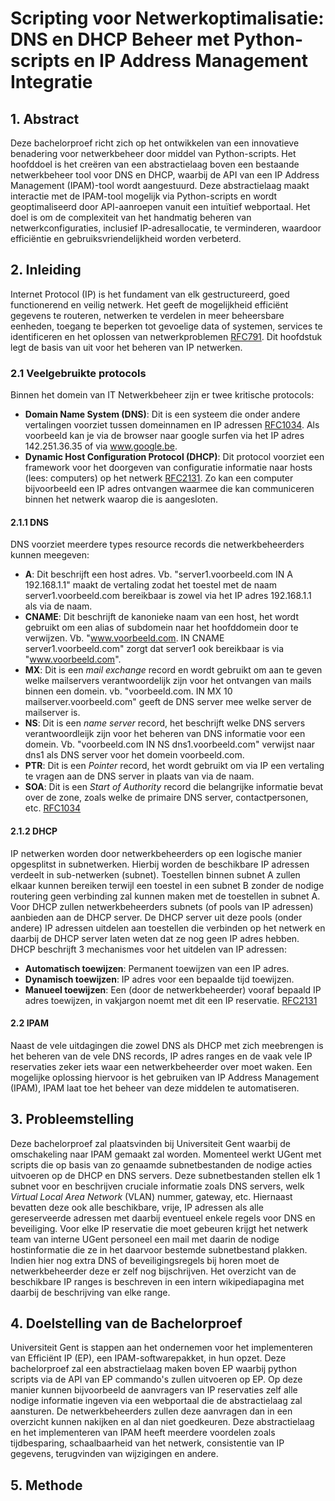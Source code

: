 # Scripting voor Netwerkoptimalisatie: DNS en DHCP Beheer met Python-scripts en IP Address Management Integratie

## 1. Abstract
Deze bachelorproef richt zich op het ontwikkelen van een innovatieve benadering voor netwerkbeheer door middel van Python-scripts. 
Het hoofddoel is het creëren van een abstractielaag boven een bestaande netwerkbeheer tool voor DNS en DHCP, 
waarbij de API van een IP Address Management (IPAM)-tool wordt aangestuurd. 
Deze abstractielaag maakt interactie met de IPAM-tool mogelijk via Python-scripts en wordt geoptimaliseerd door API-aanroepen vanuit een intuïtief webportaal. 
Het doel is om de complexiteit van het handmatig beheren van netwerkconfiguraties, inclusief IP-adresallocatie, te verminderen, waardoor efficiëntie en gebruiksvriendelijkheid worden verbeterd.

## 2. Inleiding
Internet Protocol (IP) is het fundament van elk gestructureerd, goed functionerend en veilig netwerk. Het geeft de mogelijkheid efficiënt gegevens te routeren, netwerken te verdelen in meer beheersbare eenheden, toegang te beperken tot gevoelige data of systemen, services te identificeren en het oplossen van netwerkproblemen [RFC791](https://www.rfc-editor.org/rfc/rfc791). Dit hoofdstuk legt de basis van uit voor het beheren van IP netwerken.

### 2.1 Veelgebruikte protocols
Binnen het domein van IT Netwerkbeheer zijn er twee kritische protocols: 
- **Domain Name System (DNS)**: Dit is een systeem die onder andere vertalingen voorziet tussen domeinnamen en IP adressen [RFC1034](https://www.rfc-editor.org/rfc/rfc1034). Als voorbeeld kan je via de browser naar google surfen via het IP adres 142.251.36.35 of via www.google.be. 
- **Dynamic Host Configuration Protocol (DHCP)**: Dit protocol voorziet een framework voor het doorgeven van configuratie informatie naar hosts (lees: computers) op het netwerk [RFC2131](https://datatracker.ietf.org/doc/html/rfc2131). Zo kan een computer bijvoorbeeld een IP adres ontvangen waarmee die kan communiceren binnen het netwerk waarop die is aangesloten.

#### 2.1.1 DNS
DNS voorziet meerdere types resource records die netwerkbeheerders kunnen meegeven:
  - **A**: Dit beschrijft een host adres. Vb. "server1.voorbeeld.com IN A 192.168.1.1" maakt de vertaling zodat het toestel met de naam server1.voorbeeld.com bereikbaar is zowel via het IP adres 192.168.1.1 als via de naam.
  - **CNAME**: Dit beschrijft de kanonieke naam van een host, het wordt gebruikt om een alias of subdomein naar het hoofddomein door te verwijzen. Vb. "www.voorbeeld.com. IN CNAME server1.voorbeeld.com" zorgt dat server1 ook bereikbaar is via "www.voorbeeld.com".
  - **MX**: Dit is een *mail exchange* record en wordt gebruikt om aan te geven welke mailservers verantwoordelijk zijn voor het ontvangen van mails binnen een domein. vb. "voorbeeld.com. IN MX 10 mailserver.voorbeeld.com" geeft de DNS server mee welke server de mailserver is.
  - **NS**: Dit is een *name server* record, het beschrijft welke DNS servers verantwoordleijk zijn voor het beheren van DNS informatie voor een domein. Vb. "voorbeeld.com IN NS dns1.voorbeeld.com" verwijst naar dns1 als DNS server voor het domein voorbeeld.com.
  - **PTR**: Dit is een *Pointer* record, het wordt gebruikt om via IP een vertaling te vragen aan de DNS server in plaats van via de naam.
  - **SOA**: Dit is een *Start of Authority* record die belangrijke informatie bevat over de zone, zoals welke de primaire DNS server, contactpersonen, etc.
[RFC1034](https://www.rfc-editor.org/rfc/rfc1034)

#### 2.1.2 DHCP
IP netwerken worden door netwerkbeheerders op een logische manier opgesplitst in subnetwerken. Hierbij worden de beschikbare IP adressen verdeelt in sub-netwerken (subnet). Toestellen binnen subnet A zullen elkaar kunnen bereiken terwijl een toestel in een subnet B zonder de nodige routering geen verbinding zal kunnen maken met de toestellen in subnet A.
Voor DHCP zullen netwerkbeheerders subnets (of pools van IP adressen) aanbieden aan de DHCP server. De DHCP server uit deze pools (onder andere) IP adressen uitdelen aan toestellen die verbinden op het netwerk en daarbij de DHCP server laten weten dat ze nog geen IP adres hebben.
DHCP beschrijft 3 mechanismes voor het uitdelen van IP adressen:
- **Automatisch toewijzen**: Permanent toewijzen van een IP adres.
- **Dynamisch toewijzen**: IP adres voor een bepaalde tijd toewijzen.
- **Manueel toewijzen**: Een (door de netwerkbeheerder) vooraf bepaald IP adres toewijzen, in vakjargon noemt met dit een IP reservatie.
[RFC2131](https://datatracker.ietf.org/doc/html/rfc2131)

#### 2.2 IPAM
Naast de vele uitdagingen die zowel DNS als DHCP met zich meebrengen is het beheren van de vele DNS records, IP adres ranges en de vaak vele IP reservaties zeker iets waar een netwerkbeheerder over moet waken. 
Een mogelijke oplossing hiervoor is het gebruiken van IP Address Management (IPAM), IPAM laat toe het beheer van deze middelen te automatiseren.

## 3. Probleemstelling
Deze bachelorproef zal plaatsvinden bij Universiteit Gent waarbij de omschakeling naar IPAM gemaakt zal worden. Momenteel werkt UGent met scripts die op basis van zo genaamde subnetbestanden de nodige acties uitvoeren op de DHCP en DNS servers.
Deze subnetbestanden stellen elk 1 subnet voor en beschrijven cruciale informatie zoals DNS servers, welk *Virtual Local Area Network* (VLAN) nummer, gateway, etc. Hiernaast bevatten deze ook alle beschikbare, vrije, IP adressen als alle gereserveerde adressen met daarbij eventueel enkele regels voor DNS en beveiliging.
Voor elke IP reservatie die moet gebeuren krijgt het netwerk team van interne UGent personeel een mail met daarin de nodige hostinformatie die ze in het daarvoor bestemde subnetbestand plakken. Indien hier nog extra DNS of beveiligingsregels bij horen moet de netwerkbeheerder deze er zelf nog bijschrijven.
Het overzicht van de beschikbare IP ranges is beschreven in een intern wikipediapagina met daarbij de beschrijving van elke range.

## 4. Doelstelling van de Bachelorproef
Universiteit Gent is stappen aan het ondernemen voor het implementeren van Efficiënt IP (EP), een IPAM-softwarepakket, in hun opzet.
Deze bachelorproef zal een abstractielaag maken boven EP waarbij python scripts via de API van EP commando's zullen uitvoeren op EP.
Op deze manier kunnen bijvoorbeeld de aanvragers van IP reservaties zelf alle nodige informatie ingeven via een webportaal die de abstractielaag zal aansturen.
De netwerkbeheerders zullen deze aanvragen dan in een overzicht kunnen nakijken en al dan niet goedkeuren.
Deze abstractielaag en het implementeren van IPAM heeft meerdere voordelen zoals tijdbesparing, schaalbaarheid van het netwerk, consistentie van IP gegevens, terugvinden van wijzigingen en andere.

## 5. Methode


